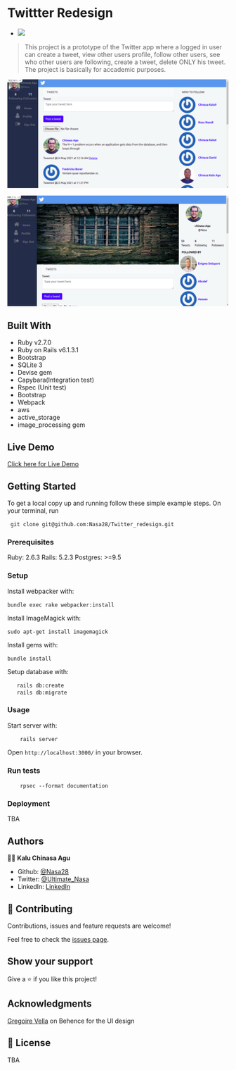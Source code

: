 # Twittter Redesign

-  ![](https://img.shields.io/badge/Microverse-blueviolet)

> This project is a prototype of the Twitter app where a logged in user can create a tweet, view other users profile, follow other users, see who other users are following, create a tweet, delete ONLY his tweet.
The project is basically for accademic purposes.


![screenshot](./app/assets/images/home.png)


![screenshot](./app/assets/images/profile.png)

## Built With

- Ruby v2.7.0
- Ruby on Rails v6.1.3.1
- Bootstrap
- SQLite 3
- Devise gem
- Capybara(Integration test)
- Rspec (Unit test)
- Bootstrap
- Webpack
- aws 
- active_storage
- image_processing gem


## Live Demo

[Click here for Live Demo]('')


## Getting Started

To get a local copy up and running follow these simple example steps.
On your terminal, run 
```
 git clone git@github.com:Nasa28/Twitter_redesign.git

```

### Prerequisites

Ruby: 2.6.3
Rails: 5.2.3
Postgres: >=9.5

### Setup

Install webpacker with:

```
bundle exec rake webpacker:install
```
Install ImageMagick with:

```
sudo apt-get install imagemagick
```

Install gems with:

```
bundle install
```

Setup database with:

```
   rails db:create
   rails db:migrate
```

### Usage

Start server with:

```
    rails server
```

Open `http://localhost:3000/` in your browser.

### Run tests

```
    rpsec --format documentation
```

### Deployment

TBA

## Authors

👨‍💻 **Kalu Chinasa Agu**

- Github: [@Nasa28](https://github.com/Nasa28)
-  Twitter: [@Ultimate_Nasa](https://twitter.com/Ultimate_Nasa)
- LinkedIn: [LinkedIn](https://www.linkedin.com/in/kalu-chinasa-agu-a15080103/)

## 🤝 Contributing

Contributions, issues and feature requests are welcome!

Feel free to check the [issues page](https://github.com/Nasa28/Twitter_redesign/issues).

## Show your support

Give a ⭐️ if you like this project!

## Acknowledgments
[Gregoire Vella](https://www.behance.net/gallery/14286087/Twitter-Redesign-of-UI-details) on Behence for the UI design




## 📝 License

TBA

